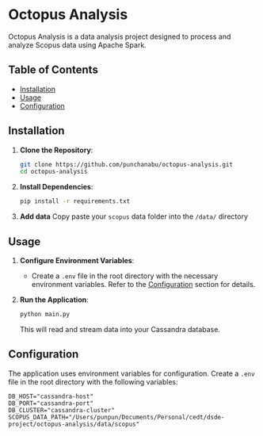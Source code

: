 # Octopus Analysis

Octopus Analysis is a data analysis project designed to process and analyze Scopus data using Apache Spark.

## Table of Contents

- [Installation](#installation)
- [Usage](#usage)
- [Configuration](#configuration)

## Installation

1. **Clone the Repository**:
   ```bash
   git clone https://github.com/punchanabu/octopus-analysis.git
   cd octopus-analysis
   ```

2. **Install Dependencies**:
   ```bash
   pip install -r requirements.txt
   ```
3. **Add data**
  Copy paste your `scopus` data folder into the `/data/` directory

## Usage

1. **Configure Environment Variables**:
   - Create a `.env` file in the root directory with the necessary environment variables. Refer to the [Configuration](#configuration) section for details.

2. **Run the Application**:
   ```bash
   python main.py
   ```
   This will read and stream data into your Cassandra database.



## Configuration

The application uses environment variables for configuration. Create a `.env` file in the root directory with the following variables:

```env
DB_HOST="cassandra-host"
DB_PORT="cassandra-port"
DB_CLUSTER="cassandra-cluster"
SCOPUS_DATA_PATH="/Users/punpun/Documents/Personal/cedt/dsde-project/octopus-analysis/data/scopus"
```
